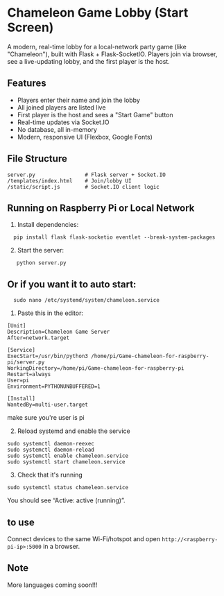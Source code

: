 # Chameleon Game Lobby (Start Screen)

A modern, real-time lobby for a local-network party game (like "Chameleon"), built with Flask + Flask-SocketIO. Players join via browser, see a live-updating lobby, and the first player is the host.

## Features
- Players enter their name and join the lobby
- All joined players are listed live
- First player is the host and sees a "Start Game" button
- Real-time updates via Socket.IO
- No database, all in-memory
- Modern, responsive UI (Flexbox, Google Fonts)

## File Structure
```
server.py                # Flask server + Socket.IO
/templates/index.html    # Join/lobby UI
/static/script.js        # Socket.IO client logic
```

## Running on Raspberry Pi or Local Network
1. Install dependencies:
```
  pip install flask flask-socketio eventlet --break-system-packages
```
2. Start the server:
```
   python server.py
```
## Or if you want it to auto start:
```
  sudo nano /etc/systemd/system/chameleon.service
```
1. Paste this in the editor:
```
[Unit]
Description=Chameleon Game Server
After=network.target

[Service]
ExecStart=/usr/bin/python3 /home/pi/Game-chameleon-for-raspberry-pi/server.py
WorkingDirectory=/home/pi/Game-chameleon-for-raspberry-pi
Restart=always
User=pi
Environment=PYTHONUNBUFFERED=1

[Install]
WantedBy=multi-user.target
```
make sure you're user is pi

2. Reload systemd and enable the service
 ```
sudo systemctl daemon-reexec
sudo systemctl daemon-reload
sudo systemctl enable chameleon.service
sudo systemctl start chameleon.service
 ```
3. Check that it's running
 ```
sudo systemctl status chameleon.service
 ```
You should see “Active: active (running)”.

## to use
 Connect devices to the same Wi-Fi/hotspot and open `http://<raspberry-pi-ip>:5000` in a browser.

## Note
More languages coming soon!!!

